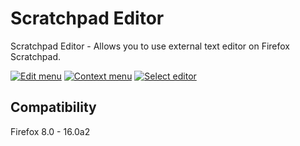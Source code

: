 # Scratchpad Editor

Scratchpad Editor - Allows you to use external text editor on Firefox Scratchpad.

[![Edit menu](https://lh3.googleusercontent.com/-swBhS7kwRmg/UBgtBIFmU1I/AAAAAAAACyA/to7HJt7mARw/s200/scratchedit-edit-menu.png)](https://lh3.googleusercontent.com/-swBhS7kwRmg/UBgtBIFmU1I/AAAAAAAACyA/to7HJt7mARw/s700/scratchedit-edit-menu.png "Edit menu")
[![Context menu](https://lh3.googleusercontent.com/-ETLYQJqQHQg/UBgtBO2eOEI/AAAAAAAACyA/dE8z56rqExc/s200/scratchedit-context-menu.png)](https://lh3.googleusercontent.com/-ETLYQJqQHQg/UBgtBO2eOEI/AAAAAAAACyA/dE8z56rqExc/s700/scratchedit-context-menu.png "Context menu")
[![Select editor](https://lh3.googleusercontent.com/-zFEfsoVXF-4/UBgtBQtdmLI/AAAAAAAACyA/DaeR24aP0V4/s200/scratchedit-setup.png)](https://lh3.googleusercontent.com/-zFEfsoVXF-4/UBgtBQtdmLI/AAAAAAAACyA/DaeR24aP0V4/s700/scratchedit-setup.png "Select editor")

## Compatibility

Firefox 8.0 - 16.0a2